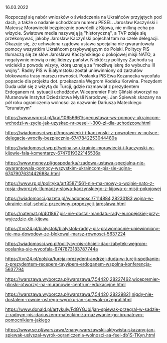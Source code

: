16.03.2022

Rozpoczął się nabór wniosków o świadczenia na Ukraińców przyjętych pod dach, a także o nadanie uchodźcom numeru PESEL. Jarosław Kaczyński i Mateusz Morawiecki bezpiecznie powrócili z Kijowa, nie milkną echa po wizycie. Światowe media nazywają ją "historyczną", a TVP zdaje się przekonywać, jakoby Jarosław Kaczyński pojechał tam na czele delegacji. Okazuje się, że uchwalona rządowa ustawa specjalna nie gwarantowała pomocy wszystkim Ukraińcom przybywającym do Polski. Politycy PiS tłumaczą się ze słów Jarosława Kaczyńskiego o pokojowej misji NATO, a negatywnie mówią o niej liderzy państw. Niektórzy politycy Zachodu są wściekli z powodu wizyty, którą uznają za "możliwą iskrę do wybuchu III wojny". Radny PiS w Białymstoku został uniewinniony od zarzutów blokowania trasy marszu równości. Posłanka PiS Ewa Kozanecka wycofała poparcie dla projektu dot. przekazania Węgrom Kodeku Korwina. Prezydent Duda udał się z wizytą do Turcji, gdzie rozmawiał z prezydentem Erdoganem nt. sytuacji uchodźców. Wicepremier Piotr Gliński otworzył na Muranowie Instytut Dziedzictwa Myśli Narodowej. Jan Śpiewak skazany na pół roku ograniczenia wolności za nazwanie Dariusza Mateckiego "brunatnym"

https://www.wprost.pl/kraj/10656661/specustawa-ws-pomocy-ukraincom-wchodzi-w-zycie-jak-uzyskac-nr-pesel-i-300-zl-dla-uchodzcow.html

https://wiadomosci.wp.pl/morawiecki-i-kaczynski-z-powrotem-w-polsce-delegacje-wrocily-bezpiecznie-6747842253044480a

https://wiadomosci.wp.pl/wojna-w-ukrainie-morawiecki-i-kaczynski-w-kijowie-fala-komentarzy-6747619322145536a

https://www.money.pl/gospodarka/rzadowa-ustawa-specjalna-nie-gwarantowala-pomocy-wszystkim-ukraincom-pis-sie-ugina-6747907631442688a.html

https://www.rp.pl/polityka/art35871561-nie-ma-mowy-o-wojnie-nato-z-rosja-dworczyk-tlumaczy-slowa-kaczynskiego-z-kijowa-o-misji-pokojowej

https://wiadomosci.gazeta.pl/wiadomosci/7,114884,28230183,wojna-w-ukrainie-olaf-scholz-przeciwny-propozycji-jaroslawa.html

https://natemat.pl/401867,pis-nie-dostal-mandatu-rady-europejskiej-przy-wyjezdzie-do-kijowa

https://tvn24.pl/bialystok/bialystok-radny-pis-prawomocnie-uniewinniony-nie-ma-dowodow-ze-blokowal-marsz-rownosci-5637224

https://wiadomosci.wp.pl/politycy-pis-chcieli-dac-zabytek-wegrom-poslanka-sie-wycofala-6747873183787744a

https://tvn24.pl/polska/turcja-prezydent-andrzej-duda-w-turcji-spotkanie-z-prezydentem-recepem-tayyipem-erdoganem-wspolna-konferencja-5637794

https://warszawa.wyborcza.pl/warszawa/7,54420,28227462,wicepremier-glinski-otworzyl-na-muranowie-centrum-edukacyjne.html

https://warszawa.wyborcza.pl/warszawa/7,54420,28229821,nigdy-nie-dostalem-rownie-ostrego-wyroku-jan-spiewak-przegral.html

https://www.donald.pl/artykuly/FdGYGJbj/jan-spiewak-przegral-w-sadzie-z-radnym-pis-dariuszem-mateckim-za-nazywanie-go-brunatnym-pomocnikiem-jakiego

https://www.se.pl/warszawa/znany-warszawski-aktywista-skazany-jan-spiewak-uslyszal-wyrok-ograniczenia-wolnosci-aa-fsej-db1S-TKyn.html